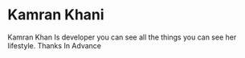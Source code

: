 # Kamran Khani 
Kamran Khan Is developer you can see all the things you can see her lifestyle. Thanks In Advance
